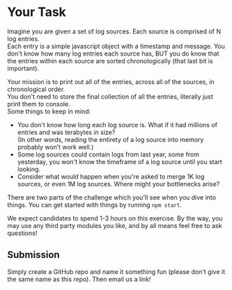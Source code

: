 # Your Task

Imagine you are given a set of log sources.  Each source is comprised of N log entries.  
Each entry is a simple javascript object with a timestamp and message.  You don't know
how many log entries each source has, BUT you do know that the entries within each source
are sorted chronologically (that last bit is important).

Your mission is to print out all of the entries, across all of the sources, in chronological order.  
You don't need to store the final collection of all the entries, literally just print them to console.  
Some things to keep in mind:

* You don't know how long each log source is.  What if it had millions of entries and was terabytes in size?  
(In other words, reading the entirety of a log source into memory probably won’t work well.)
* Some log sources could contain logs from last year, some from yesterday, you won't know the timeframe of a
log source until you start looking.
* Consider what would happen when you're asked to merge 1K log sources, or even 1M log sources.  Where might
your bottlenecks arise?

There are two parts of the challenge which you'll see when you dive into things.  You can get started with
things by running `npm start`.

We expect candidates to spend 1-3 hours on this exercise.  By the way, you may use any third party modules you
like, and by all means feel free to ask questions!


## Submission

Simply create a GitHub repo and name it something fun (please don't give it the same name as this repo).  Then email us a link!
